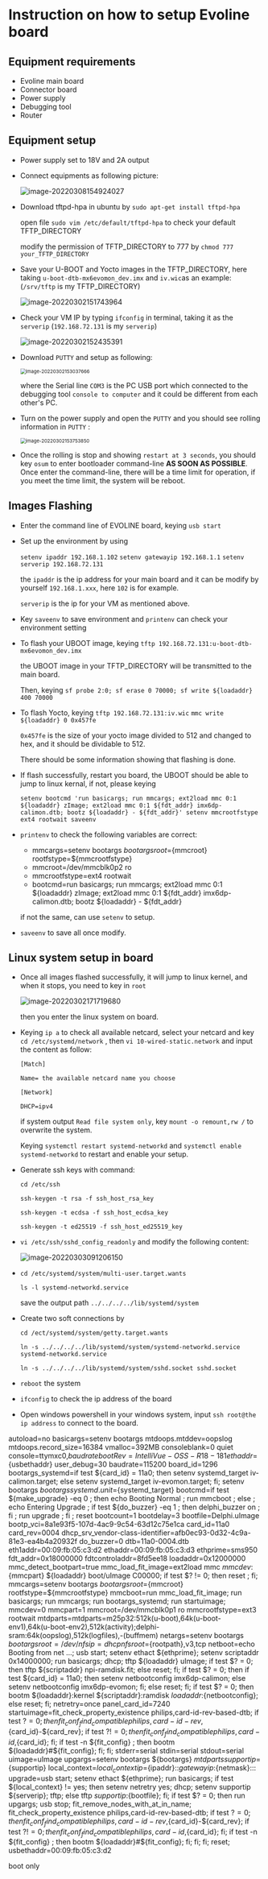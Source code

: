 # Instruction on how to setup Evoline board

## Equipment requirements

- Evoline main board
- Connector board
- Power supply
- Debugging tool
- Router

## Equipment setup

- Power supply set to 18V and 2A output

- Connect equipments as following picture:

  ![image-20220308154924027](C:\Users\320133902\AppData\Roaming\Typora\typora-user-images\image-20220308154924027.png)

- Download tftpd-hpa in ubuntu by `sudo apt-get install tftpd-hpa`

  open file `sudo vim /etc/default/tftpd-hpa` to check your default TFTP_DIRECTORY

  modify the permission of TFTP_DIRECTORY to 777 by `chmod 777 your_TFTP_DIRECTORY`

- Save your U-BOOT and Yocto images in the TFTP_DIRECTORY, here taking `u-boot-dtb-mx6evomon_dev.imx`  and `iv.wic`as an example: (`/srv/tftp` is my TFTP_DIRECTORY)

  ![image-20220302151743964](C:\Users\320133902\AppData\Roaming\Typora\typora-user-images\image-20220302151743964.png)

- Check your VM IP by typing `ifconfig` in terminal, taking it as the `serverip` (`192.168.72.131` is my `serverip`)

  ![image-20220302152435391](C:\Users\320133902\AppData\Roaming\Typora\typora-user-images\image-20220302152435391.png)

- Download `PUTTY` and setup as following:

  <img src="C:\Users\320133902\AppData\Roaming\Typora\typora-user-images\image-20220302153037666.png" alt="image-20220302153037666" style="zoom: 67%;" />

  where the Serial line `COM3` is the PC USB port which connected to the debugging tool `console to computer`  and it could be different from each other's PC.

  

- Turn on the power supply and open the `PUTTY` and you should see rolling information in `PUTTY` :

  <img src="C:\Users\320133902\AppData\Roaming\Typora\typora-user-images\image-20220302153753850.png" alt="image-20220302153753850" style="zoom: 67%;" />

- Once the rolling is stop and showing `restart at 3 seconds`, you should key `osum` to enter bootloader command-line **AS SOON AS POSSIBLE**. Once enter the command-line, there will be a time limit for operation, if you meet the time limit, the system will be reboot.

  

## Images Flashing

- Enter the command line of EVOLINE board, keying `usb start`

- Set up the environment by using 

  `setenv ipaddr 192.168.1.102`
  `setenv gatewayip 192.168.1.1`
  `setenv serverip 192.168.72.131`

  the `ipaddr` is the ip address for your main board and it can be modify by yourself `192.168.1.xxx`, here `102` is for example.

  `serverip` is the ip for your VM as mentioned above.

- Key `saveenv` to save environment and `printenv` can check your environment setting

- To flash your UBOOT image, keying `tftp 192.168.72.131:u-boot-dtb-mx6evomon_dev.imx` 

  the UBOOT image in your TFTP_DIRECTORY will be transmitted to the main board.

  Then, keying `sf probe 2:0; sf erase 0 70000; sf write ${loadaddr} 400 70000` 

- To flash Yocto, keying `tftp 192.168.72.131:iv.wic`
  `mmc write ${loadaddr} 0 0x457fe` 

  `0x457fe` is the size of your yocto image divided to 512 and changed to hex, and it should be dividable to 512.

  There should be some information showing that flashing is done.

- If flash successfully, restart you board, the UBOOT should be able to jump to linux kernal, if not, please keying 

  `setenv bootcmd 'run basicargs; run mmcargs; ext2load mmc 0:1 ${loadaddr} zImage; ext2load mmc 0:1 ${fdt_addr} imx6dp-calimon.dtb; bootz ${loadaddr} - ${fdt_addr}'
  setenv mmcrootfstype ext4 rootwait
  saveenv` 

- `printenv` to check the following variables are correct:

  - mmcargs=setenv bootargs ${bootargs} root=${mmcroot} rootfstype=${mmcrootfstype}
  - mmcroot=/dev/mmcblk0p2 ro
  - mmcrootfstype=ext4 rootwait
  - bootcmd=run basicargs; run mmcargs; ext2load mmc 0:1 ${loadaddr} zImage; ext2load mmc 0:1 ${fdt_addr} imx6dp-calimon.dtb; bootz ${loadaddr} - ${fdt_addr}

  if not the same, can use `setenv` to setup.

- `saveenv` to save all once modify.

## Linux system setup in board

- Once all images flashed successfully, it will jump to linux kernel, and when it stops, you need to key in `root`

  ![image-20220302171719680](C:\Users\320133902\AppData\Roaming\Typora\typora-user-images\image-20220302171719680.png)

  then you enter the linux system on board.

- Keying `ip a` to check all available netcard, select your netcard and key `cd /etc/systemd/network` , then `vi 10-wired-static.network` and input the content as follow:

  `[Match] `

  `Name= the available netcard name you choose `
  
  `[Network] `
  
  `DHCP=ipv4`
  
  
  
  if system output `Read file system only`, key `mount -o remount,rw /` to overwrite the system.
  
  Keying `systemctl restart systemd-networkd` and `systemctl enable systemd-networkd` to restart and enable your setup.
  
- Generate ssh keys with command:

  `cd /etc/ssh`

  `ssh-keygen -t rsa -f ssh_host_rsa_key`

  `ssh-keygen -t ecdsa -f ssh_host_ecdsa_key`

  `ssh-keygen -t ed25519 -f ssh_host_ed25519_key`

  

- `vi /etc/ssh/sshd_config_readonly`  and modify the following content:

  ![image-20220303091206150](C:\Users\320133902\AppData\Roaming\Typora\typora-user-images\image-20220303091206150.png)
  
- `cd /etc/systemd/system/multi-user.target.wants ` 

  `ls -l systemd-networkd.service`

  save the output path `../../../../lib/systemd/system`

- Create two soft connections by

  `cd /ect/systemd/system/getty.target.wants `

  `ln -s ../../../../lib/systemd/system/systemd-networkd.service systemd-networkd.service`

  ``ln -s ../../../../lib/systemd/system/sshd.socket sshd.socket``

- `reboot` the system

- `ifconfig` to check the ip address of the board

- Open windows powershell in your windows system, input `ssh root@the ip address` to connect to the board.




autoload=no
basicargs=setenv bootargs mtdoops.mtddev=oopslog mtdoops.record_size=16384 vmalloc=392MB consoleblank=0 quiet console=ttymxc0,${baudrate} bootRev=IntelliVue-OSS-R18-181 ethaddr=${usbethaddr} user_debug=30
baudrate=115200
board_id=1296
bootargs_systemd=if test ${card_id} = 11a0; then setenv systemd_target iv-calimon.target; else setenv systemd_target iv-evomon.target; fi; setenv bootargs ${bootargs} systemd.unit=${systemd_target}
bootcmd=if test ${make_upgrade} -eq 0 ; then echo Booting Normal ; run mmcboot ; else ; echo Entering Upgrade ; if test ${do_buzzer} -eq 1 ; then delphi_buzzer on ; fi ; run upgrade ; fi ; reset
bootcount=1
bootdelay=3
bootfile=Delphi.uImage
bootp_vci=8a1e93f5-107d-4ac9-9c54-63d12c75e1ca
card_id=11a0
card_rev=0004
dhcp_srv_vendor-class-identifier=afb0ec93-0d32-4c9a-81e3-ea4b4a20932f
do_buzzer=0
dtb=11a0-0004.dtb
eth1addr=00:09:fb:05:c3:d2
ethaddr=00:09:fb:05:c3:d3
ethprime=sms950
fdt_addr=0x18000000
fdtcontroladdr=8fd5ee18
loadaddr=0x12000000
mmc_detect_bootpart=true
mmc_load_fit_image=ext2load mmc ${mmcdev}:${mmcpart} ${loadaddr} boot/uImage C00000; if test $? != 0; then reset ; fi;
mmcargs=setenv bootargs ${bootargs} root=${mmcroot} rootfstype=${mmcrootfstype}
mmcboot=run mmc_load_fit_image; run basicargs; run mmcargs; run bootargs_systemd; run startuimage;
mmcdev=0
mmcpart=1
mmcroot=/dev/mmcblk0p1 ro
mmcrootfstype=ext3 rootwait
mtdparts=mtdparts=m25p32:512k(u-boot),64k(u-boot-env1),64k(u-boot-env2),512k(activity);delphi-sram:64k(oopslog),512k(logfiles),-(buffmem)
netargs=setenv bootargs ${bootargs} root=/dev/nfs ip=dhcp nfsroot=${rootpath},v3,tcp
netboot=echo Booting from net ...; usb start; setenv ethact ${ethprime}; setenv scriptaddr 0x14000000; run basicargs; dhcp; tftp ${loadaddr} uImage; if test $? = 0; then tftp ${scriptaddr} npi-ramdisk.fit; else reset; fi; if test $? = 0; then if test ${card_id} = 11a0; then setenv netbootconfig imx6dp-calimon; else setenv netbootconfig imx6dp-evomon; fi; else reset; fi; if test $? = 0; then bootm ${loadaddr}:kernel ${scriptaddr}:ramdisk ${loadaddr}:${netbootconfig}; else reset; fi;
netretry=once
panel_card_id=7240
startuimage=fit_check_property_existence philips,card-id-rev-based-dtb; if test $? = 0; then fit_conf_find_compatible philips,card-id-rev,${card_id}-${card_rev}; if test $? != 0; then fit_conf_find_compatible philips,card-id,${card_id}; fi; if test -n ${fit_config} ; then bootm ${loadaddr}#${fit_config}; fi; fi;
stderr=serial
stdin=serial
stdout=serial
uimage=uImage
upgargs=setenv bootargs ${bootargs} ${mtdparts} supportip=${supportip} local_context=${local_context} ip=${ipaddr}::${gatewayip}:${netmask}:::
upgrade=usb start; setenv ethact ${ethprime}; run basicargs; if test ${local_context} != yes; then setenv netretry yes; dhcp; setenv supportip ${serverip}; tftp; else tftp ${supportip}:${bootfile}; fi; if test $? = 0; then run upgargs; usb stop; fit_remove_nodes_with_at_in_name; fit_check_property_existence philips,card-id-rev-based-dtb; if test $? = 0; then fit_conf_find_compatible philips,card-id-rev,${card_id}-${card_rev}; if test $? != 0; then fit_conf_find_compatible philips,card-id,${card_id}; fi; if test -n ${fit_config} ; then bootm ${loadaddr}#${fit_config}; fi; fi; fi; reset;
usbethaddr=00:09:fb:05:c3:d2



boot only




